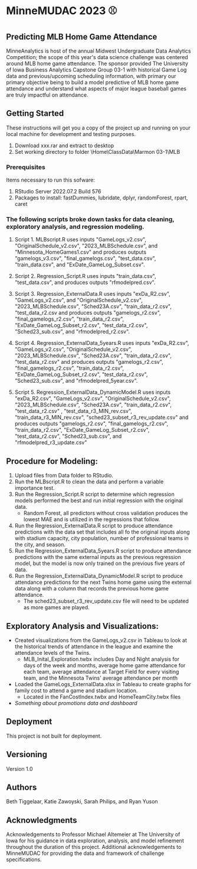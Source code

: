 # MinneMUDAC 2023 ⚾
## Predicting MLB Home Game Attendance
MinneAnalytics is host of the annual Midwest Undergraduate Data Analytics Competition; the scope of this year's data science challenge was centered around MLB home game attendance. The sponsor provided The University of Iowa Business Analytics Capstone Group 03-1 with historical Game Log data and previous/upcoming scheduling information, with primary our primary objective being to build a model predictive of MLB home game attendance and understand what aspects of major league baseball games are truly impactful on attendance.

## Getting Started
These instructions will get you a copy of the project up and running on
your local machine for development and testing purposes.
1. Download xxx.rar and extract to desktop
2. Set working directory to folder \Home\ClassData\Marmon 03-1\MLB

### Prerequisites
Items necessary to run this sofware:
1. RStudio Server 2022.07.2 Build 576
2. Packages to install: fastDummies, lubridate, dplyr, randomForest, rpart, caret

### The following scripts broke down tasks for data cleaning, exploratory analysis, and regression modeling.
1. Script 1. MLBscript.R uses inputs
"GameLogs_v2.csv", "OriginalSchedule_v2.csv", "2023_MLBSchedule.csv", and "Minnesota_HomeGames1.csv" 
and produces outputs
"gamelogs_v3.csv", "final_gamelogs.csv", "test_data.csv", "train_data.csv", and "ExDate_GameLog_Subset.csv".

2. Script 2. Regression_Script.R uses inputs
"train_data.csv", "test_data.csv", 
and produces outputs
"rfmodelpred.csv".

3. Script 3. Regression_ExternalData.R uses inputs
"exDa_R2.csv", "GameLogs_v2.csv", and "OriginalSchedule_v2.csv", "2023_MLBSchedule.csv", "Sched23A.csv", "train_data_r2.csv", "test_data_r2.csv
and produces outputs
"gamelogs_r2.csv", "final_gamelogs_r2.csv", "train_data_r2.csv", "ExDate_GameLog_Subset_r2.csv", "test_data_r2.csv", "Sched23_sub.csv", and "rfmodelpred_r2.csv".

4. Script 4. Regression_ExternalData_5years.R uses inputs
"exDa_R2.csv", "GameLogs_v2.csv", "OriginalSchedule_v2.csv", "2023_MLBSchedule.csv", "Sched23A.csv", "train_data_r2.csv", "test_data_r2.csv" 
and produces outputs
"gamelogs_r2.csv", "final_gamelogs_r2.csv", "train_data_r2.csv", "ExDate_GameLog_Subset_r2.csv", "test_data_r2.csv", "Sched23_sub.csv", and "rfmodelpred_5year.csv".

5. Script 5. Regression_ExternalData_DynamicModel.R uses inputs
"exDa_R2.csv", "GameLogs_v2.csv", "OriginalSchedule_v2.csv", "2023_MLBSchedule.csv", "Sched23A.csv", "train_data_r2.csv", "test_data_r2.csv" , "test_data_r3_MIN_rev.csv", "train_data_r3_MIN_rev.csv", "sched23_subset_r3_rev_update.csv"
and produces outputs
"gamelogs_r2.csv", "final_gamelogs_r2.csv", "train_data_r2.csv", "ExDate_GameLog_Subset_r2.csv", "test_data_r2.csv", "Sched23_sub.csv", and "rfmodelpred_r3_update.csv"

## Procedure for Modeling: 
1. Upload files from Data folder to RStudio.
2. Run the MLBscript.R to clean the data and perform a variable importance test. 
3. Run the Regression_Script.R script to determine which regression models performed the best and run initial regression with the original data. 
   - Random Forest, all predictors without cross validation produces the lowest MAE and is utilized in the regressions that follow. 
4. Run the Regression_ExternalData.R script to produce attendance predictions with the data set that includes all fo the original inputs along with stadium capacity, city population, number of professional teams in the city, and season. 
5. Run the Regression_ExternalData_5years.R script to produce attendance predictions with the same external inputs as the previous regression model, but the model is now only trained on the previous five years of data. 
6. Run the Regression_ExternalData_DynamicModel.R script to produce attendance predictions for the next Twins home game using the external data along with a column that records the previous home game attendance. 
   - The sched23_subset_r3_rev_update.csv file will need to be updated as more games are played. 

## Exploratory Analysis and Visualizations:
- Created visualizations from the GameLogs_v2.csv in Tableau to look at the historical trends of attendance in the league and examine the attendance levels of the Twins.
   - MLB_Inital_Exploration.twbx includes Day and Night analysis for days of the week and months, average home game attendance for each team, average attendance at Target Field for every visiting team, and the Minnesota Twins' average attendance per month
- Loaded the GameLogs_ExternalData.xlsx in Tableau to create graphs for family cost to attend a game and stadium location. 
   - Located in the FanCostIndex.twbx and HomeTeamCity.twbx files
- *Something about promotions data and dashboard*
   
## Deployment
This project is not built for deployment.

## Versioning
Version 1.0

## Authors
Beth Tiggelaar,
Katie Zawoyski,
Sarah Philips, and 
Ryan Yuson

## Acknowledgments
Acknowledgements to Professor Michael Altemeier at The University of Iowa for his guidance in data exploration, analysis, and model refinement
throughout the duration of this project. Additional acknowledgements to MinneMUDAC for providing the data and framework of challenge specifications.
